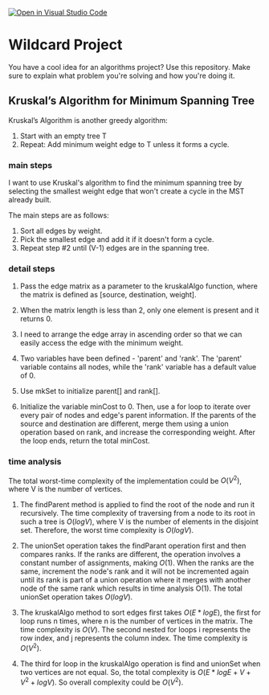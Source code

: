 [![Open in Visual Studio Code](https://classroom.github.com/assets/open-in-vscode-718a45dd9cf7e7f842a935f5ebbe5719a5e09af4491e668f4dbf3b35d5cca122.svg)](https://classroom.github.com/online_ide?assignment_repo_id=12685867&assignment_repo_type=AssignmentRepo)
# Wildcard Project

You have a cool idea for an algorithms project? Use this repository. Make sure
to explain what problem you're solving and how you're doing it.

## Kruskal’s Algorithm for Minimum Spanning Tree
Kruskal’s Algorithm is another greedy algorithm:
1. Start with an empty tree T
2. Repeat: Add minimum weight edge to T unless it forms a cycle. 

### main steps
I want to use Kruskal's algorithm to find the minimum spanning tree by selecting the smallest weight edge that won't create a cycle in the MST already built.

The main steps are as follows:
1. Sort all edges by weight. 
2. Pick the smallest edge and add it if it doesn't form a cycle. 
3. Repeat step #2 until (V-1) edges are in the spanning tree.

### detail steps
1. Pass the edge matrix as a parameter to the kruskalAlgo function, where the matrix is defined as [source, destination, weight].

2. When the matrix length is less than 2, only one element is present and it returns 0.

3. I need to arrange the edge array in ascending order so that we can easily access the edge with the minimum weight.

4. Two variables have been defined - 'parent' and 'rank'. The 'parent' variable contains all nodes, while the 'rank' variable has a default value of 0.

5. Use mkSet to initialize parent[] and rank[].

6. Initialize the variable minCost to 0. Then, use a for loop to iterate over every pair of nodes and edge's parent information. If the parents of the source and destination are different, merge them using a union operation based on rank, and increase the corresponding weight. After the loop ends, return the total minCost.


### time analysis

The total worst-time complexity of the implementation could be $O(V^2)$, where V is the number of vertices.

1. The findParent method is applied to find the root of the node and run it recursively. The time complexity of traversing from a node to its root in such a tree is $O(log V)$, where V is the number of elements in the disjoint set. Therefore, the worst time complexity is $O(logV)$.

2. The unionSet operation takes the findParant operation first and then compares ranks. If the ranks are different, the operation involves a constant number of assignments, making $O(1)$. When the ranks are the same, increment the node's rank and it will not be incremented again until its rank is part of a union operation where it merges with another node of the same rank which results in time analysis O(1). The total unionSet operation takes $O(logV)$.

3. The kruskalAlgo method to sort edges first takes $O(E*logE)$, 
the first for loop runs n times, where n is the number of vertices in the matrix. The time complexity is $O(V)$. The second nested for loops i represents the row index, and j represents the column index. The time complexity is $O(V^2)$.

4. The third for loop in the kruskalAlgo operation is find and unionSet when two vertices are not equal. So, the total complexity is $O(E*logE+V+V^2+logV)$. So overall complexity could be $O(V^2)$.


